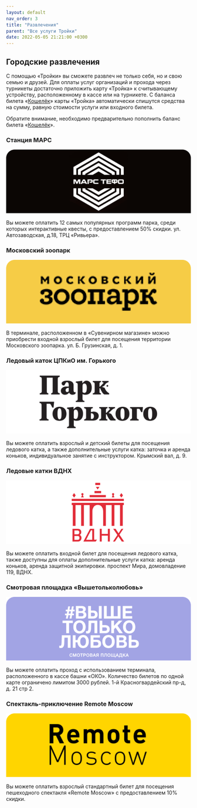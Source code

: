 ```yaml
---
layout: default
nav_order: 3
title: "Развлечения"
parent: "Все услуги Тройки"
date: 2022-05-05 21:21:00 +0300
---
```


## Городские развлечения

С помощью «Тройки» вы сможете развлеч не только себя, но и свою семью и друзей.
Для оплаты услуг организаций и прохода через турникеты достаточно приложить карту «Тройка»
к считывающему устройству, расположенному в кассе или на турникете. С баланса билета «[Кошелёк](/troika/tickets/purse/)»
карты «Тройка» автоматически спишутся средства на сумму, равную стоимости услуги или входного билета.

Обратите внимание, необходимо предварительно пополнить баланс билета «[Кошелёк](/troika/tickets/purse/)».

### Станция МАРС

![Станция МАРС](/assets/images/services/mars_station.png)

Вы можете оплатить 12 самых популярных программ парка, среди которых интерактивные квесты, с предоставлением 50% скидки.
ул. Автозаводская, д.18, ТРЦ «Ривьера».

### Московский зоопарк

![Московский зоопарк](/assets/images/services/moscow_zoo.png)

В терминале, расположенном в «Сувенирном магазине» можно приобрести входной взрослый билет для посещения территории Московского зоопарка.
ул. Б. Грузинская, д. 1.

### Ледовый каток ЦПКиО им. Горького

![Ледовый каток ЦПКиО им. Горького](/assets/images/services/gorkypark.png)

Вы можете оплатить взрослый и детский билеты для посещения ледового катка, а также дополнительные услуги катка: заточка и аренда коньков, индивидуальное занятие с инструктором.
Крымский вал, д. 9.

### Ледовые катки ВДНХ

![Ледовые катки ВДНХ](/assets/images/services/vdnh.png)

Вы можете оплатить входной билет для посещения ледового катка, также доступны для оплаты дополнительные услуги катка: аренда коньков, аренда защитной экипировки.
проспект Мира, домовладение 119, ВДНХ.

### Смотровая площадка «Вышетольколюбовь»

![Смотровая площадка «Вышетольколюбовь»](/assets/images/services/highersololove.png)

Вы можете оплатить проход с использованием терминала, расположенного в кассе башни «ОКО». Количество билетов по одной карте ограничено лимитом 3000 рублей.
1-й Красногвардейский пр-д, д. 21 стр 2.

### Спектакль-приключение Remote Moscow

![Спектакль-приключение Remote Moscow](/assets/images/services/remotemoscow.png)

Вы можете оплатить взрослый стандартный билет для посещения пешеходного спектакля «Remote Moscow» с предоставлением 10% скидки.

